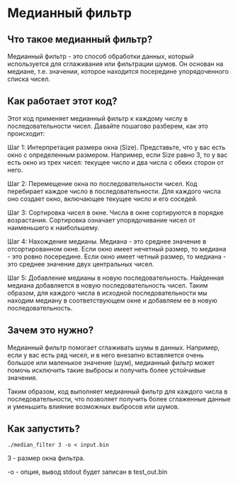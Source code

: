 # Медианный фильтр

## Что такое медианный фильтр?
Медианный фильтр - это способ обработки данных, который используется для сглаживания или фильтрации шумов. Он основан на медиане, т.е. значении, которое находится посередине упорядоченного списка чисел.

## Как работает этот код?
Этот код применяет медианный фильтр к каждому числу в последовательности чисел. Давайте пошагово разберем, как это происходит:

Шаг 1: Интерпретация размера окна (Size).
Представьте, что у вас есть окно с определенным размером. Например, если Size равно 3, то у вас есть окно из трех чисел: текущее число и два числа с обеих сторон от него.

Шаг 2: Перемещение окна по последовательности чисел.
Код перебирает каждое число в последовательности. Для каждого числа оно создает окно, включающее текущее число и его соседей.

Шаг 3: Сортировка чисел в окне.
Числа в окне сортируются в порядке возрастания. Сортировка означает упорядочивание чисел от наименьшего к наибольшему.

Шаг 4: Нахождение медианы.
Медиана - это среднее значение в отсортированном окне. Если окно имеет нечетный размер, то медиана - это ровно посередине. Если окно имеет четный размер, то медиана - это среднее значение двух центральных чисел.

Шаг 5: Добавление медианы в новую последовательность.
Найденная медиана добавляется в новую последовательность чисел. Таким образом, для каждого числа в исходной последовательности мы находим медиану в соответствующем окне и добавляем ее в новую последовательность.

## Зачем это нужно?
Медианный фильтр помогает сглаживать шумы в данных. Например, если у вас есть ряд чисел, и в него внезапно вставляется очень большое или маленькое значение (шум), медианный фильтр может помочь исключить такие выбросы и получить более устойчивые значения.

Таким образом, код выполняет медианный фильтр для каждого числа в последовательности, что позволяет получить более сглаженные данные и уменьшить влияние возможных выбросов или шумов.

## Как запустить?
```
./median_filter 3 -o < input.bin
```

3 - размер окна фильтра.

-o - опция, вывод stdout будет записан в test_out.bin
